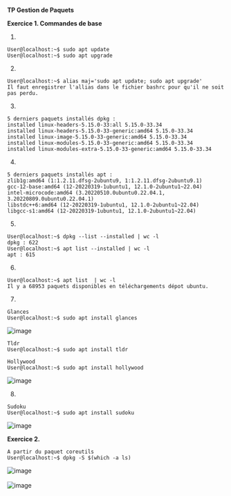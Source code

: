 **TP Gestion de Paquets**

**Exercice 1. Commandes de base**

1. 
```console
User@localhost:~$ sudo apt update
User@localhost:~$ sudo apt upgrade
```

2. 
```console
User@localhost:~$ alias maj='sudo apt update; sudo apt upgrade'
Il faut enregistrer l'allias dans le fichier bashrc pour qu'il ne soit pas perdu.
``` 

3.
```console
5 derniers paquets installés dpkg :
installed linux-headers-5.15.0-33:all 5.15.0-33.34
installed linux-headers-5.15.0-33-generic:amd64 5.15.0-33.34
installed linux-image-5.15.0-33-generic:amd64 5.15.0-33.34
installed linux-modules-5.15.0-33-generic:amd64 5.15.0-33.34
installed linux-modules-extra-5.15.0-33-generic:amd64 5.15.0-33.34
```

4.
```console
5 derniers paquets installés apt :
zlib1g:amd64 (1:1.2.11.dfsg-2ubuntu9, 1:1.2.11.dfsg-2ubuntu9.1)
gcc-12-base:amd64 (12-20220319-1ubuntu1, 12.1.0-2ubuntu1~22.04)
intel-microcode:amd64 (3.20220510.0ubuntu0.22.04.1, 3.20220809.0ubuntu0.22.04.1)
libstdc++6:amd64 (12-20220319-1ubuntu1, 12.1.0-2ubuntu1~22.04)
libgcc-s1:amd64 (12-20220319-1ubuntu1, 12.1.0-2ubuntu1~22.04)
```

5.
```console
User@localhost:~$ dpkg --list --installed | wc -l
dpkg : 622 
User@localhost:~$ apt list --installed | wc -l
apt : 615
```

6.
```console
User@localhost:~$ apt list  | wc -l
Il y a 68953 paquets disponibles en téléchargements dépot ubuntu.
```

7.
```console
Glances
User@localhost:~$ sudo apt install glances
```
![image](https://user-images.githubusercontent.com/97438358/192219794-6b0bd039-58e2-4fa4-81c4-9132b783582d.png)
```console
Tldr
User@localhost:~$ sudo apt install tldr
```
```console
Hollywood
User@localhost:~$ sudo apt install hollywood
```
![image](https://user-images.githubusercontent.com/97438358/192220275-5ac2eb42-9a9f-4a72-8f34-9b0d8ad8d567.png)

8.
```console
Sudoku
User@localhost:~$ sudo apt install sudoku
```
![image](https://user-images.githubusercontent.com/97438358/192221480-800b7450-8dc9-4801-aeae-9ac334cee475.png)

**Exercice 2.**

```console
A partir du paquet coreutils
User@localhost:~$ dpkg -S $(which -a ls)
```
![image](https://user-images.githubusercontent.com/97438358/192245961-a5bce332-3098-455c-972d-09704c042cd5.png) <br> <br>
![image](https://user-images.githubusercontent.com/97438358/192246571-33001383-3ebf-4241-8b1d-880da12733d6.png)

